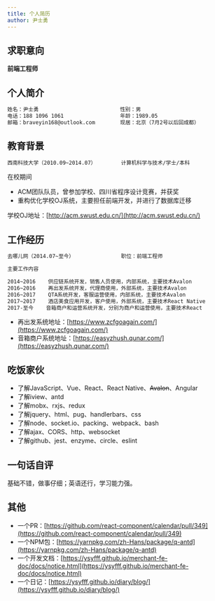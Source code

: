 ```yaml
---
title: 个人简历
author: 尹士勇
---
```


## 求职意向

__前端工程师__

## 个人简介

```html
姓名：尹士勇                          性别：男
电话：188 1096 1061                  年龄：1989.05
邮箱：braveyin168@outlook.com        现居：北京（7月2号以后回成都）
```

## 教育背景

```html
西南科技大学（2010.09~2014.07）        计算机科学与技术/学士/本科
```
在校期间
- ACM团队队员，曾参加学校、四川省程序设计竞赛，并获奖
- 重构优化学校OJ系统，主要担任前端开发，并进行了数据库迁移

学校OJ地址：[http://acm.swust.edu.cn/](http://acm.swust.edu.cn/)

## 工作经历

```html
去哪儿网（2014.07~至今）               职位：前端工程师

主要工作内容

2014~2016    供应链系统开发，销售人员使用，内部系统，主要技术Avalon
2016~2016    再出发系统开发，代理商使用，外部系统，主要技术Avalon
2016~2017    QTA系统开发，客服运营使用，内部系统，主要技术Avalon
2017~2017    酒店美食应用开发，客户使用，外部系统，主要技术React Native
2017-至今    音箱商户和运营系统开发，分别为商户和运营使用，主要技术React
```

- 再出发系统地址：[https://www.zcfgoagain.com/](https://www.zcfgoagain.com/)
- 音箱商户系统地址：[https://easyzhush.qunar.com/](https://easyzhush.qunar.com/)

## 吃饭家伙

- 了解JavaScript、Vue、React、React Native、~~Avalon~~、Angular
- 了解iview、antd
- 了解mobx、rxjs、redux
- 了解jquery、html、pug、handlerbars、css
- 了解node、socket.io、packing、webpack、bash
- 了解ajax、CORS、http、websocket
- 了解github、jest、enzyme、circle、eslint

## 一句话自评

基础不错，做事仔细；英语还行，学习能力强。

## 其他

- 一个PR：[https://github.com/react-component/calendar/pull/349](https://github.com/react-component/calendar/pull/349)
- 一个NPM包：[https://yarnpkg.com/zh-Hans/package/q-antd](https://yarnpkg.com/zh-Hans/package/q-antd)
- 一个开发文档：[https://ysyfff.github.io/merchant-fe-doc/docs/notice.html](https://ysyfff.github.io/merchant-fe-doc/docs/notice.html)
- 一个日记：[https://ysyfff.github.io/diary/blog/](https://ysyfff.github.io/diary/blog/)